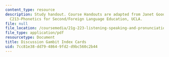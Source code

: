 ```yaml
---
content_type: resource
description: Study handout. Course Handouts are adapted from Janet Goodwin's AP&TESL
  C213-Phonetics for Second/Foreign Language Education, UCLA.
file: null
file_location: /coursemedia/21g-223-listening-speaking-and-pronunciation-fall-2004/7cc81e38dd7948649fd2d9bc560c2b44_MIT21G_223F04_d_gambit_in.pdf
file_type: application/pdf
resourcetype: Document
title: Discussion Gambit Index Cards
uid: 7cc81e38-dd79-4864-9fd2-d9bc560c2b44
---
```

